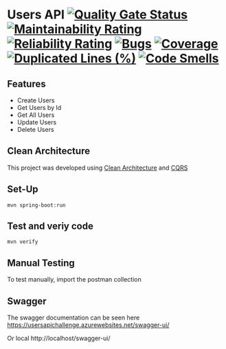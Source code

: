 # Users API [![Quality Gate Status](https://sonarcloud.io/api/project_badges/measure?project=fpineda3105_users-api&metric=alert_status)](https://sonarcloud.io/dashboard?id=fpineda3105_users-api) [![Maintainability Rating](https://sonarcloud.io/api/project_badges/measure?project=fpineda3105_users-api&metric=sqale_rating)](https://sonarcloud.io/dashboard?id=fpineda3105_users-api) [![Reliability Rating](https://sonarcloud.io/api/project_badges/measure?project=fpineda3105_users-api&metric=reliability_rating)](https://sonarcloud.io/dashboard?id=fpineda3105_users-api) [![Bugs](https://sonarcloud.io/api/project_badges/measure?project=fpineda3105_users-api&metric=bugs)](https://sonarcloud.io/dashboard?id=fpineda3105_users-api) [![Coverage](https://sonarcloud.io/api/project_badges/measure?project=fpineda3105_users-api&metric=coverage)](https://sonarcloud.io/dashboard?id=fpineda3105_users-api) [![Duplicated Lines (%)](https://sonarcloud.io/api/project_badges/measure?project=fpineda3105_users-api&metric=duplicated_lines_density)](https://sonarcloud.io/dashboard?id=fpineda3105_users-api) [![Code Smells](https://sonarcloud.io/api/project_badges/measure?project=fpineda3105_users-api&metric=code_smells)](https://sonarcloud.io/dashboard?id=fpineda3105_users-api)

## Features

- Create Users
- Get Users by Id
- Get All Users
- Update Users
- Delete Users

## Clean Architecture
This project was developed using [Clean Architecture](https://blog.cleancoder.com/uncle-bob/2012/08/13/the-clean-architecture.html) and [CQRS](https://martinfowler.com/bliki/CQRS.html)

## Set-Up
```
mvn spring-boot:run
```

## Test and veriy code
```
mvn verify
```

## Manual Testing
To test manually, import the postman collection

## Swagger
The swagger documentation can be seen here
https://usersapichallenge.azurewebsites.net/swagger-ui/

Or local http://localhost/swagger-ui/
